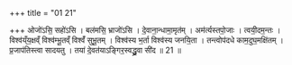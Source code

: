 +++
title = "01 21"

+++
ओजो॑ऽसि॒ सहो॑ऽसि । बल॑मसि॒ भ्राजो॑ऽसि । दे॒वाना॒न्धामा॒मृत॑म् । अम॑र्त्यस्तपो॒जाः ।  त्वयी॒दम॒न्तः । विश्व॑य्ँय॒क्षव्ँ विश्व॑म्भू॒तव्ँ विश्वँ॑ सुभू॒तम् । विश्व॑स्य भ॒र्ता विश्व॑स्य जनयि॒ता ।  तन्त्वोप॑दधे काम॒दुघ॒मक्षि॑तम् । प्र॒जाप॑तिस्त्वा सादयतु । तया॑ दे॒वत॑याऽङ्गिर॒स्वद्ध्रु॒वा सी॑द ॥ 21 ॥

